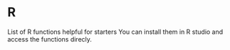 # R
List of R functions helpful for starters 
You can install them in R studio and access the functions direcly.
